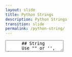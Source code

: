 ```yaml
---
layout: slide
title: Python Strings
description: Python Strings
transition: slide
permalink: /python-string/
---
```

<section data-markdown>
    <textarea data-template>
      ## String
      Use "" or '', doesn't matter:
      ```sh
      >>> print ("hello" == 'hello')
      True
      ```
      
      ---
      
      ## String
      ...or Unicode (with care!)
      ```sh
      >>> command = "⌘"
      >>> command
      '\xe2\x8c\x98'
      >>> print (command)
      ⌘
      ```
      
      ---
      
      ## String
      Some *builtin* functions work with variables:
      ```sh
      >>> len("hello")
      5
      ```

       https://docs.python.org/3/library/functions.html

       ---

        ## Next: 
        [Numeric](https://aisha-glblcd.github.io/material/python-numeric)
       
        </textarea>
</section>

      
